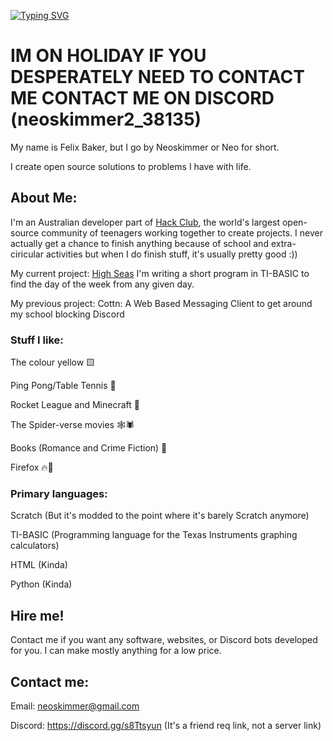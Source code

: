 [![Typing SVG](https://readme-typing-svg.demolab.com?font=Host+Grotesk&size=53&duration=10500&pause=1000&color=F7D131&width=494&height=100&lines=Neoskimmer)](https://git.io/typing-svg)

# IM ON HOLIDAY IF YOU DESPERATELY NEED TO CONTACT ME CONTACT ME ON DISCORD (neoskimmer2_38135)
My name is Felix Baker, but I go by Neoskimmer or Neo for short.

I create open source solutions to problems I have with life.

## About Me:

I'm an Australian developer part of [Hack Club](https://hackclub.com/), the world's largest open-source community of teenagers working together to create projects. I never actually get a chance to finish anything because of school and extra-ciricular activities but when I do finish stuff, it's usually pretty good :))

My current project: [High Seas](https://highseas.hackclub.com) I'm writing a short program in TI-BASIC to find the day of the week from any given day.

My previous project: Cottn: A Web Based Messaging Client to get around my school blocking Discord


### Stuff I like:
  
The colour yellow 🟨

Ping Pong/Table Tennis 🏓

Rocket League and Minecraft 🏐

The Spider-verse movies 🕸️🕷️

Books (Romance and Crime Fiction) 📖

Firefox 🔥🦊

### Primary languages:

Scratch (But it's modded to the point where it's barely Scratch anymore)

TI-BASIC (Programming language for the Texas Instruments graphing calculators)

HTML (Kinda)

Python (Kinda)

## Hire me! 

Contact me if you want any software, websites, or Discord bots developed for you. I can make mostly anything for a low price.

## Contact me:

Email: neoskimmer@gmail.com

Discord: https://discord.gg/s8Ttsyun (It's a friend req link, not a server link)
